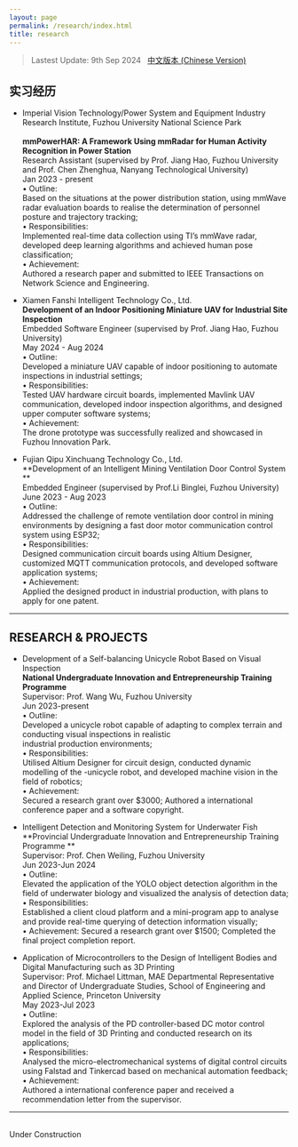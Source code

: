 ```yaml
---
layout: page
permalink: /research/index.html
title: research
---
```


> Lastest Update: 9th Sep 2024 &nbsp; [中文版本 (Chinese Version)](https://jiachenghuang.com/file/research-zh/)

## 实习经历

- Imperial Vision Technology/Power System and Equipment Industry Research Institute, Fuzhou University National Science Park  
<br>**mmPowerHAR: A Framework Using mmRadar for Human Activity Recognition in Power Station** 
<br>Research Assistant (supervised by Prof. Jiang Hao, Fuzhou University and Prof. Chen Zhenghua, Nanyang Technological University) 
<br>Jan 2023 - present 
<br>• Outline:  
Based on the situations at the power distribution station, using mmWave radar evaluation boards to realise the determination of 
personnel posture and trajectory tracking; 
<br>• Responsibilities:  
Implemented real-time data collection using TI’s mmWave radar, developed deep learning algorithms and achieved human pose 
classification; 
<br>• Achievement:  
Authored a research paper and submitted to IEEE Transactions on Network Science and Engineering. 

- Xiamen Fanshi Intelligent Technology Co., Ltd. 
<br>**Development of an Indoor Positioning Miniature UAV for Industrial Site Inspection** 
<br>Embedded Software Engineer (supervised by Prof. Jiang Hao, Fuzhou University) 
<br>May 2024 - Aug 2024
<br>• Outline:  
Developed a miniature UAV capable of indoor positioning to automate inspections in industrial settings; 
<br>• Responsibilities:  
Tested UAV hardware circuit boards, implemented Mavlink UAV communication, developed indoor inspection algorithms, and 
designed upper computer software systems; 
<br>• Achievement:  
The drone prototype was successfully realized and showcased in Fuzhou Innovation Park. 

- Fujian Qipu Xinchuang Technology Co., Ltd. 
<br>**Development of an Intelligent Mining Ventilation Door Control System **
<br>Embedded Engineer (supervised by Prof.Li Binglei, Fuzhou University) 
<br>June 2023 - Aug 2023 
<br>• Outline:  
Addressed the challenge of remote ventilation door control in mining environments by designing a fast door motor 
communication control system using ESP32; 
<br>• Responsibilities:  
Designed communication circuit boards using Altium Designer, customized MQTT communication protocols, and developed 
software application systems; 
<br>• Achievement:  
Applied the designed product in industrial production, with plans to apply for one patent. 

---

## RESEARCH & PROJECTS 

- Development of a Self-balancing Unicycle Robot Based on Visual Inspection
<br>**National Undergraduate Innovation and Entrepreneurship Training Programme**
<br>Supervisor: Prof. Wang Wu, Fuzhou University 
<br>Jun 2023-present 
<br>• Outline:  
Developed a unicycle robot capable of adapting to complex terrain and conducting visual inspections in realistic                
industrial production environments; 
<br>• Responsibilities:  
Utilised Altium Designer for circuit design, conducted dynamic modelling of the -unicycle robot, and developed machine vision 
in the field of robotics; 
<br>• Achievement:  
Secured a research grant over $3000; Authored a international conference paper and a software copyright. 

- Intelligent Detection and Monitoring System for Underwater Fish 
<br>**Provincial Undergraduate Innovation and Entrepreneurship Training Programme **
<br>Supervisor: Prof. Chen Weiling, Fuzhou University 
<br>Jun 2023-Jun 2024
<br>• Outline:  
Elevated the application of the YOLO object detection algorithm in the field of underwater biology and visualized the analysis 
of detection data; 
<br>• Responsibilities:  
Established a client cloud platform and a mini-program app to analyse and provide real-time querying of detection information 
visually; 
<br>• Achievement: 
Secured a research grant over $1500; Completed the final project completion report. 

- Application of Microcontrollers to the Design of Intelligent Bodies and Digital Manufacturing such as 3D Printing 
<br>Supervisor: Prof. Michael Littman, MAE Departmental Representative and Director of Undergraduate Studies, School of Engineering 
and Applied Science, Princeton University 
<br>May 2023-Jul 2023
<br>• Outline:  
Explored the analysis of the PD controller-based DC motor control model in the field of 3D Printing and conducted research on 
its applications; 
<br>• Responsibilities:  
Analysed the micro-electromechanical systems of digital control circuits using Falstad and Tinkercad based on mechanical 
automation feedback; 
<br>• Achievement:  
Authored a international conference paper and received a recommendation letter from the supervisor.
---

<br>Under Construction

